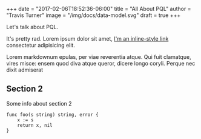 +++
date = "2017-02-06T18:52:36-06:00"
title = "All About PQL"
author = "Travis Turner"
image = "/img/docs/data-model.svg"
draft = true
+++

Let's talk about PQL.

It's pretty rad.  Lorem ipsum dolor sit amet, [I'm an inline-style link](https://www.google.com) consectetur adipisicing elit.

Lorem markdownum epulas, per viae reverentia atque. Qui fuit clamatque, vires
misce: ensem quod diva atque queror, dicere longo coryli. Perque nec dixit
admiserat

<!--more-->

## Section 2

Some info about section 2

```
func foo(s string) string, error {
    x := s
    return x, nil
}
```
